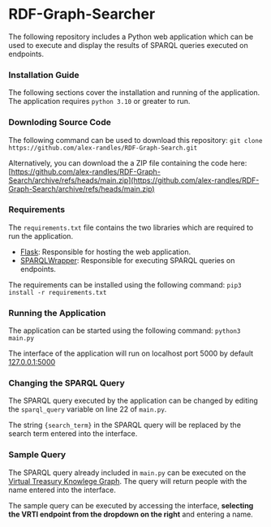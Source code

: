 # RDF-Graph-Searcher

The following repository includes a Python web application which can be used to execute and display the results of SPARQL queries executed on endpoints.



### Installation Guide
The following sections cover the installation and running of the application. The application requires `python 3.10` or greater to run.
### Downloding Source Code 
The following command can be used to download this repository: `git clone https://github.com/alex-randles/RDF-Graph-Search.git`

Alternatively, you can download the a ZIP file containing the code here: [https://github.com/alex-randles/RDF-Graph-Search/archive/refs/heads/main.zip](https://github.com/alex-randles/RDF-Graph-Search/archive/refs/heads/main.zip)
### Requirements 
The `requirements.txt` file contains the two libraries which are required to run the application. 
* [Flask](https://pythonbasics.org/what-is-flask-python/): Responsible for hosting the web application. 
* [SPARQLWrapper](https://rdflib.dev/sparqlwrapper/doc/1.8.5/main.html): Responsible for executing SPARQL queries on endpoints. 

The requirements can be installed using the following command: `pip3 install -r requirements.txt` 
### Running the Application
The application can be started using the following command: `python3 main.py`


The interface of the application will run on localhost port 5000 by default [127.0.0.1:5000](http://127.0.0.1:5000)

### Changing the SPARQL Query
The SPARQL query executed by the application can be changed by editing the `sparql_query` variable on line 22 of `main.py`. 

The string `{search_term}` in the SPARQL query will be replaced by the search term entered into the interface.

### Sample Query 
The SPARQL query already included in `main.py` can be executed on the [Virtual Treasury Knowlege Graph](https://virtualtreasury.ie/knowledge-graph). The query will return people with the name entered into the interface. 

The sample query can be executed by accessing the interface, **selecting the VRTI endpoint from the dropdown on the right** and entering a name.
